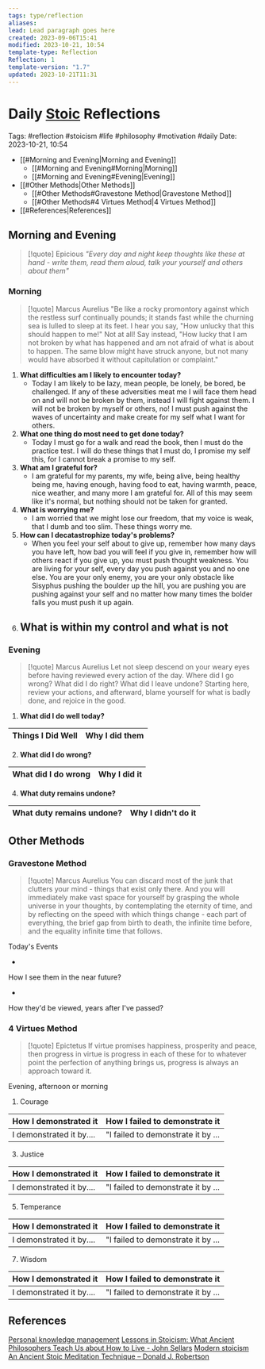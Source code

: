 ```yaml
---
tags: type/reflection
aliases: 
lead: Lead paragraph goes here
created: 2023-09-06T15:41
modified: 2023-10-21, 10:54
template-type: Reflection
Reflection: 1
template-version: "1.7"
updated: 2023-10-21T11:31
---
```



# Daily [Stoic](../SLIP-BOX/Stoicism.md) Reflections

Tags:  #reflection #stoicism #life #philosophy #motivation #daily 
Date: 2023-10-21, 10:54

- [[#Morning and Evening|Morning and Evening]]
	- [[#Morning and Evening#Morning|Morning]]
	- [[#Morning and Evening#Evening|Evening]]
- [[#Other Methods|Other Methods]]
	- [[#Other Methods#Gravestone Method|Gravestone Method]]
	- [[#Other Methods#4 Virtues Method|4 Virtues Method]]
- [[#References|References]]


## Morning and Evening

> [!quote] Epicious 
> _"Every day and night keep thoughts like these at hand - write them, read them aloud, talk your yourself and others about them"_

### Morning

> [!quote] Marcus Aurelius
> "Be like a rocky promontory against which the restless surf continually pounds; it stands fast while the churning sea is lulled to sleep at its feet. I hear you say, "How unlucky that this should happen to me!" Not at all! Say instead, "How lucky that I am not broken by what has happened and am not afraid of what is about to happen. The same blow might have struck anyone, but not many would have absorbed it without capitulation or complaint."

1. **What difficulties am I likely to encounter today?**
	- Today I am likely to be lazy, mean people, be lonely, be bored, be challenged. If any of these adversities meat me I will face them head on and will not be broken by them, instead I will fight against them. I will not be broken by myself or others, no! I must push against the waves of uncertainty and make create for my self what I want for others.
2. **What one thing do most need to get done today?**
	- Today I must go for a walk and read the book, then I must do the practice test. I will do these things that I must do, I promise my self this, for I cannot break a promise to my self.
1. **What am I grateful for?**
	- I am grateful for my parents, my wife, being alive, being healthy being me, having enough, having food to eat, having warmth, peace, nice weather, and many more I am grateful for. All of this may seem like it's normal, but nothing should not be taken for granted. 
2. **What is worrying me?**
	- I am worried that we might lose our freedom, that my voice is weak, that I dumb and too slim. These things worry me.  
3. **How can I decatastrophize today's problems?**
	- When you feel your self about to give up, remember how many days you have left, how bad you will feel if you give in, remember how will others react if you give up, you must push thought weakness. You are living for your self, every day you push against you and no one else. You are your only enemy, you are your only obstacle like Sisyphus pushing the boulder up the hill, you are pushing you are pushing against your self and no matter how many times the bolder falls you must push it up again.
4. **What is within my control and what is not**
	- 

### Evening

> [!quote] Marcus Aurelius
> Let not sleep descend on your weary eyes before having reviewed every action of the day. Where did I go wrong? What did I do right? What did I leave undone? Starting here, review your actions, and afterward, blame yourself for what is badly done, and rejoice in the good.

1. **What did I do well today?**

| Things I Did Well | Why I did them |
| ------------------- | ---------------- |

2. **What did I do wrong?**

| What did I do wrong | Why I did it |
| ------------------- | ---------------- |

4. **What duty remains undone?**

| What duty remains undone? | Why I didn't do it |
| ------------------- | ---------------- |

## Other Methods

### Gravestone Method

> [!quote] Marcus Aurelius
> You can discard most of the junk that clutters your mind - things that exist only there. And you will immediately make vast space for yourself by grasping the whole universe in your thoughts, by contemplating the eternity of time, and by reflecting on the speed with which things change - each part of everything, the brief gap from birth to death, the infinite time before, and the equality infinite time that follows. 

Today's Events 

-

How I see them in the near future? 

-

How they'd be viewed, years after I've passed?

### 4 Virtues Method

> [!quote] Epictetus 
> If virtue promises happiness, prosperity and peace, then progress in virtue is progress in each of these for to whatever point the perfection of anything brings us, progress is always an approach toward it.

Evening, afternoon or morning

1. Courage 

| How I demonstrated it  | How I failed to demonstrate it |
| ------------------- | ---------------- |
| I demonstrated it by....                 | "I failed to demonstrate it by ...              |

3. Justice

| How I demonstrated it  | How I failed to demonstrate it |
| ------------------- | ---------------- |
| I demonstrated it by....                 | "I failed to demonstrate it by ...             

5. Temperance

| How I demonstrated it  | How I failed to demonstrate it |
| ------------------- | ---------------- |
| I demonstrated it by....                 | "I failed to demonstrate it by ...             

7. Wisdom

| How I demonstrated it  | How I failed to demonstrate it |
| ------------------- | ---------------- |
| I demonstrated it by....                 | "I failed to demonstrate it by ...             

## References

[Personal knowledge management](Personal%20knowledge%20management.md)
[Lessons in Stoicism: What Ancient Philosophers Teach Us about How to Live - John Sellars](https://books.google.cz/books/about/Lessons_in_Stoicism.html?id=ky84zQEACAAJ&redir_esc=y)
[Modern stoicism](https://modernstoicism.com/)
[An Ancient Stoic Meditation Technique – Donald J. Robertson](https://donaldrobertson.name/2017/03/22/an-ancient-stoic-meditation-technique/)


